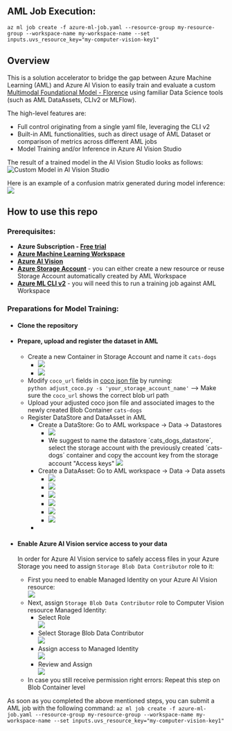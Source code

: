 ## AML Job Execution:
```az ml job create -f azure-ml-job.yaml --resource-group my-resource-group --workspace-name my-workspace-name --set inputs.uvs_resource_key="my-computer-vision-key1"```

## Overview
This is a solution accelerator to bridge the gap between Azure Machine Learning (AML) and Azure AI Vision to easily train and evaluate a custom [Multimodal Foundational Model - Florence](https://azure.microsoft.com/en-us/blog/announcing-a-renaissance-in-computer-vision-ai-with-microsofts-florence-foundation-model/) using familiar Data Science tools (such as AML DataAssets, CLIv2 or MLFlow).

The high-level features are: 
- Full control originating from a single yaml file, leveraging the CLI v2
- Built-in AML functionalities, such as direct usage of AML Dataset or comparison of metrics across different AML jobs
- Model Training and/or Inference in Azure AI Vision Studio

The result of a trained model in the AI Vision Studio looks as follows:
![Custom Model in AI Vision Studio](docs/image-16.png)

Here is an example of a confusion matrix generated during model inference:
![](docs/image-17.png)


## How to use this repo
### Prerequisites:
- **Azure Subscription - [Free trial](https://azure.microsoft.com/en-in/free/)**
- **[Azure Machine Learning Workspace](https://learn.microsoft.com/en-us/azure/machine-learning/quickstart-create-resources?view=azureml-api-2)**
- **[Azure AI Vision](https://azure.microsoft.com/en-us/products/ai-services/ai-vision/)**
- **[Azure Storage Account](https://learn.microsoft.com/en-us/azure/storage/common/storage-account-create?tabs=azure-portal)** - you can either create a new resource or reuse Storage Account automatically created by AML Workspace
- **[Azure ML CLI v2](https://learn.microsoft.com/en-us/azure/machine-learning/how-to-configure-cli?view=azureml-api-2&tabs=public)** - you will need this to run a training job against AML Workspace

### Preparations for Model Training:
- #### Clone the repository
- #### Prepare, upload and register the dataset in AML
  - Create a new Container in Storage Account and name it `cats-dogs`
    - ![](docs/image-6.png)
    - ![](docs/image-7.png)
  - Modify `coco_url` fields in [coco json file](aml-pipeline/data/cats_dogs/coco_info.json) by running:   
    ```python adjust_coco.py -s 'your_storage_account_name'``` --> Make sure the `coco_url` shows the correct blob url path
  - Upload your adjusted coco json file and associated images to the newly created Blob Container `cats-dogs`   
  - Register DataStore and DataAsset in AML
    - Create a DataStore: Go to AML workspace -> Data -> Datastores
      - ![](docs/image-8.png)
      - We suggest to name the datastore ´cats_dogs_datastore´, select the storage account with the previously created ´cats-dogs´ container and copy the account key from the storage account "Access keys" 
        ![](docs/image-9.png)
    - Create a DataAsset: Go to AML workspace -> Data -> Data assets
      - ![](docs/image-10.png)
      - ![](docs/image-11.png)
      - ![](docs/image-12.png)
      - ![](docs/image-13.png)
      - ![](docs/image-14.png)
      - ![](docs/image-15.png)
    - 

- #### Enable Azure AI Vision service access to your data  
  In order for Azure AI Vision service to safely access files in your Azure Storage you need to assign `Storage Blob Data Contributor` role to it:
  - First you need to enable Managed Identity on your Azure AI Vision resource:  
    ![](docs/image-1.png)
  - Next, assign `Storage Blob Data Contributor` role to Computer Vision resource Managed Identity:
    - Select Role   
      ![](docs/image-2.png)
    - Select Storage Blob Data Contributor   
      ![](docs/image-3.png)
    - Assign access to Managed Identity   
      ![](docs/image-4.png)
    - Review and Assign   
      ![](docs/image-5.png)
  - In case you still receive permission right errors: Repeat this step on Blob Container level

As soon as you completed the above mentioned steps, you can submit a AML job with the following command:
```az ml job create -f azure-ml-job.yaml --resource-group my-resource-group --workspace-name my-workspace-name --set inputs.uvs_resource_key="my-computer-vision-key1"```